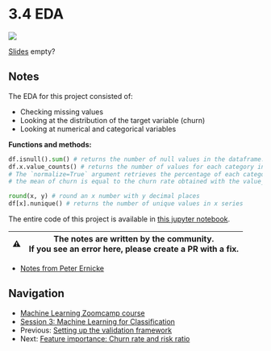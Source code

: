# 3.4 EDA

<a href="https://www.youtube.com/watch?v=BNF1wjBwTQA&list=PL3MmuxUbc_hIhxl5Ji8t4O6lPAOpHaCLR"><img src="images/thumbnail-3-04.jpg"></a>

[Slides](https://www.slideshare.net/AlexeyGrigorev/ml-zoomcamp-3-machine-learning-for-classification) empty?

## Notes

The EDA for this project consisted of:

* Checking missing values
* Looking at the distribution of the target variable (churn)
* Looking at numerical and categorical variables

**Functions and methods:**

```python
df.isnull().sum() # returns the number of null values in the dataframe.
df.x.value_counts() # returns the number of values for each category in x series.
# The `normalize=True` argument retrieves the percentage of each category. In this project,
# the mean of churn is equal to the churn rate obtained with the value_counts method.

round(x, y) # round an x number with y decimal places
df[x].nunique() # returns the number of unique values in x series
```

The entire code of this project is available in [this jupyter notebook](https://github.com/alexeygrigorev/mlbookcamp-code/blob/master/chapter-03-churn-prediction/03-churn.ipynb).

|⚠️|The notes are written by the community.<br>If you see an error here, please create a PR with a fix.|
|---|:-:|

* [Notes from Peter Ernicke](https://knowmledge.com/2023/09/27/ml-zoomcamp-2023-machine-learning-for-classification-part-4/)

## Navigation

* [Machine Learning Zoomcamp course](../)
* [Session 3: Machine Learning for Classification](./)
* Previous: [Setting up the validation framework](03-validation.md)
* Next: [Feature importance: Churn rate and risk ratio](05-risk.md)
